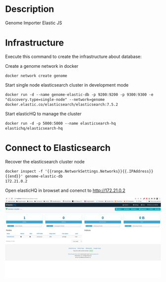 # Description
Genome Importer Elastic JS

# Infrastructure
Execute this command to create the infrastructure about database:

Create a genome network in docker

```
docker network create genome
```

Start single node elasticsearch cluster in development mode

```
docker run -d --name genome-elastic-db -p 9200:9200 -p 9300:9300 -e "discovery.type=single-node" --network=genome docker.elastic.co/elasticsearch/elasticsearch:7.5.2
```

Start elasticHQ to manage the cluster

```
docker run -d -p 5000:5000 --name elasticsearch-hq elastichq/elasticsearch-hq
```


# Connect to Elasticsearch

Recover the elasticsearch cluster node
```
docker inspect -f '{{range.NetworkSettings.Networks}}{{.IPAddress}}{{end}}' genome-elastic-db
172.21.0.2
```

Open elasticHQ in browset and conenct to http://172.21.0.2

![elasticHQ Dashboard](captures/elasticHQ.png)